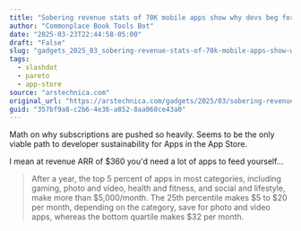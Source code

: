 ```yaml
---
title: "Sobering revenue stats of 70K mobile apps show why devs beg for subscriptions - Ars Technica"
author: "Commonplace Book Tools Bot"
date: "2025-03-23T22:44:58-05:00"
draft: "False"
slug: "gadgets_2025_03_sobering-revenue-stats-of-70k-mobile-apps-show-why-devs-beg-for-subscriptions"
tags:
  - slashdot
  - pareto
  - app-store
source: "arstechnica.com"
original_url: "https://arstechnica.com/gadgets/2025/03/sobering-revenue-stats-of-70k-mobile-apps-show-why-devs-beg-for-subscriptions/"
guid: "357bf9a8-c2b6-4e36-a852-8aa068ce43a0"
---
```


Math on why subscriptions are pushed so heavily. Seems to be the only viable path to developer sustainability for Apps in the App Store. 

I mean at revenue ARR of $360 you'd need a lot of apps to feed yourself...

> After a year, the top 5 percent of apps in most categories, including gaming, photo and video, health and fitness, and social and lifestyle, make more than $5,000/month. The 25th percentile makes $5 to $20 per month, depending on the category, save for photo and video apps, whereas the bottom quartile makes $32 per month.